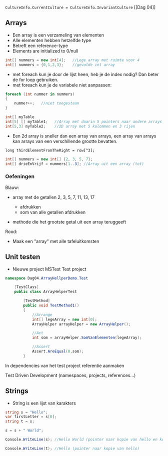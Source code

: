 `CultureInfo.CurrentCulture = CultureInfo.InvariantCulture` 
[[Dag 04]]

## Arrays
- Een array is een verzameling van elementen
- Alle elementen hebben hetzelfde type
- Betreft een reference-type
- Elements are initialized to 0/null

```C#
int[] nummers = new int[4];   //Lege array met ruimte voor 4
int[] nummers = {0,1,2,3};    //gevulde int array
```

- met foreach kun je door de lijst heen, heb je de index nodig? Dan beter de for loop gebruiken.
- met foreach kun je de variabele niet aanpassen:

```C#
foreach (int nummer in nummers)
{
	nummer++;   //niet toegestaan
}
```

```C#
int[] myTable
int[5] [] myTable1;   //Array met daarin 5 pointers naar andere arrays
int[5,3] myTable2;    //2D array met 5 kolommen en 3 rijen
```

- Een 2d array is sneller dan een array van arrays, een array van arrays kan arrays van een verschillende grootte bevatten.

`long thirdElementFromTheRight = row[^3];`

```C#
int[] nummers = new int[] {2, 3, 5, 7};
int[] drieEnVrijf = nummers[1..3]; //Array uit een array (tot)
```

### Oefeningen
Blauw:   
- array met de getallen 2, 3, 5, 7, 11, 13, 17
	- afdrukken
	- som van alle getallen afdrukken

- methode die het grootste getal uit een array teruggeeft

Rood:
- Maak een "array" met alle tafeluitkomsten


## Unit testen

- Nieuwe project MSTest Test project

```C#
namespace Dag04.ArrayHellperDemo.Test

	[TestClass]
	public class ArrayHelperTest

		[TestMethod]
		public void TestMethod1()
		{
			//Arrange
			int[] legeArray = new int[0];
			ArrayHelper arrayHelper = new ArrayHelper();

			//Act
			int som = arrayHelper.SomVanElementen(legeArray);

			//Assert
			Assert.AreEqual(0,som);
		}
```

In dependencies van het test project referentie aanmaken

Test Driven Development (namespaces, projects, references...)


## Strings

- String is een lijst van karakters 

```C#
string s = "Hello";
var firstLetter = s[0];
string t = s;

s = s + " World";

Console.WriteLine(s); //Hello World (pointer naar kopie van hello en kopie van world)

Console.WriteLine(t); //Hello (pointer naar kopie van hello)
```

